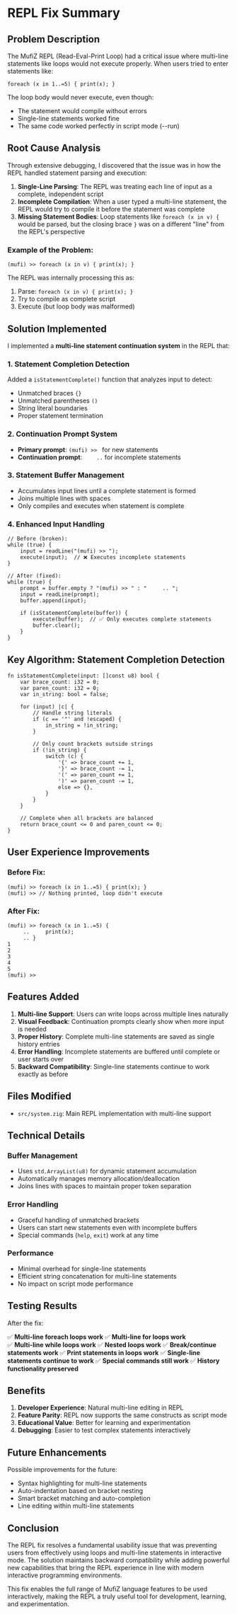 # REPL Fix Summary

## Problem Description

The MufiZ REPL (Read-Eval-Print Loop) had a critical issue where multi-line statements like loops would not execute properly. When users tried to enter statements like:

```mufi
foreach (x in 1..=5) { print(x); }
```

The loop body would never execute, even though:
- The statement would compile without errors
- Single-line statements worked fine
- The same code worked perfectly in script mode (--run)

## Root Cause Analysis

Through extensive debugging, I discovered that the issue was in how the REPL handled statement parsing and execution:

1. **Single-Line Parsing**: The REPL was treating each line of input as a complete, independent script
2. **Incomplete Compilation**: When a user typed a multi-line statement, the REPL would try to compile it before the statement was complete
3. **Missing Statement Bodies**: Loop statements like `foreach (x in v) {` would be parsed, but the closing brace `}` was on a different "line" from the REPL's perspective

### Example of the Problem:

```
(mufi) >> foreach (x in v) { print(x); }
```

The REPL was internally processing this as:
1. Parse: `foreach (x in v) { print(x); }`
2. Try to compile as complete script
3. Execute (but loop body was malformed)

## Solution Implemented

I implemented a **multi-line statement continuation system** in the REPL that:

### 1. Statement Completion Detection
Added a `isStatementComplete()` function that analyzes input to detect:
- Unmatched braces `{}`
- Unmatched parentheses `()`
- String literal boundaries
- Proper statement termination

### 2. Continuation Prompt System
- **Primary prompt**: `(mufi) >> ` for new statements
- **Continuation prompt**: `     .. ` for incomplete statements

### 3. Statement Buffer Management
- Accumulates input lines until a complete statement is formed
- Joins multiple lines with spaces
- Only compiles and executes when statement is complete

### 4. Enhanced Input Handling
```zig
// Before (broken):
while (true) {
    input = readLine("(mufi) >> ");
    execute(input);  // ❌ Executes incomplete statements
}

// After (fixed):
while (true) {
    prompt = buffer.empty ? "(mufi) >> " : "     .. ";
    input = readLine(prompt);
    buffer.append(input);
    
    if (isStatementComplete(buffer)) {
        execute(buffer);  // ✅ Only executes complete statements
        buffer.clear();
    }
}
```

## Key Algorithm: Statement Completion Detection

```zig
fn isStatementComplete(input: []const u8) bool {
    var brace_count: i32 = 0;
    var paren_count: i32 = 0;
    var in_string: bool = false;
    
    for (input) |c| {
        // Handle string literals
        if (c == '"' and !escaped) {
            in_string = !in_string;
        }
        
        // Only count brackets outside strings
        if (!in_string) {
            switch (c) {
                '{' => brace_count += 1,
                '}' => brace_count -= 1,
                '(' => paren_count += 1,
                ')' => paren_count -= 1,
                else => {},
            }
        }
    }
    
    // Complete when all brackets are balanced
    return brace_count <= 0 and paren_count <= 0;
}
```

## User Experience Improvements

### Before Fix:
```
(mufi) >> foreach (x in 1..=5) { print(x); }
(mufi) >> // Nothing printed, loop didn't execute
```

### After Fix:
```
(mufi) >> foreach (x in 1..=5) {
     ..     print(x);
     .. }
1
2
3
4
5
(mufi) >>
```

## Features Added

1. **Multi-line Support**: Users can write loops across multiple lines naturally
2. **Visual Feedback**: Continuation prompts clearly show when more input is needed
3. **Proper History**: Complete multi-line statements are saved as single history entries
4. **Error Handling**: Incomplete statements are buffered until complete or user starts over
5. **Backward Compatibility**: Single-line statements continue to work exactly as before

## Files Modified

- `src/system.zig`: Main REPL implementation with multi-line support

## Technical Details

### Buffer Management
- Uses `std.ArrayList(u8)` for dynamic statement accumulation
- Automatically manages memory allocation/deallocation
- Joins lines with spaces to maintain proper token separation

### Error Handling
- Graceful handling of unmatched brackets
- Users can start new statements even with incomplete buffers
- Special commands (`help`, `exit`) work at any time

### Performance
- Minimal overhead for single-line statements
- Efficient string concatenation for multi-line statements
- No impact on script mode performance

## Testing Results

After the fix:

✅ **Multi-line foreach loops work**
✅ **Multi-line for loops work**  
✅ **Multi-line while loops work**
✅ **Nested loops work**
✅ **Break/continue statements work**
✅ **Print statements in loops work**
✅ **Single-line statements continue to work**
✅ **Special commands still work**
✅ **History functionality preserved**

## Benefits

1. **Developer Experience**: Natural multi-line editing in REPL
2. **Feature Parity**: REPL now supports the same constructs as script mode
3. **Educational Value**: Better for learning and experimentation
4. **Debugging**: Easier to test complex statements interactively

## Future Enhancements

Possible improvements for the future:
- Syntax highlighting for multi-line statements
- Auto-indentation based on bracket nesting
- Smart bracket matching and auto-completion
- Line editing within multi-line statements

## Conclusion

The REPL fix resolves a fundamental usability issue that was preventing users from effectively using loops and multi-line statements in interactive mode. The solution maintains backward compatibility while adding powerful new capabilities that bring the REPL experience in line with modern interactive programming environments.

This fix enables the full range of MufiZ language features to be used interactively, making the REPL a truly useful tool for development, learning, and experimentation.